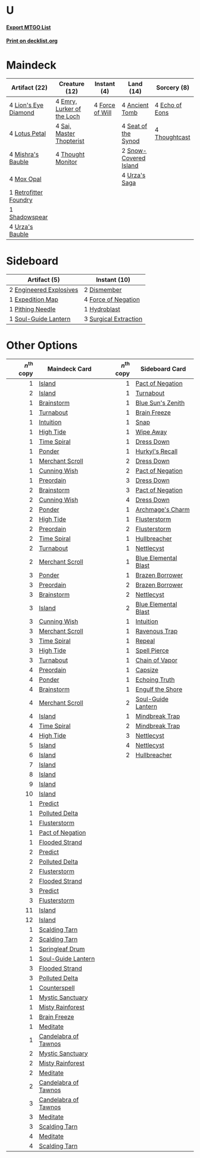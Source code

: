 # U

#### [Export MTGO List](../collection/U/U.txt)
#### [Print on decklist.org](http://decklist.org/?deckmain=4%09Ancient%20Tomb%0A4%09Echo%20of%20Eons%0A4%09Emry,%20Lurker%20of%20the%20Loch%0A4%09Force%20of%20Will%0A4%09Lion's%20Eye%20Diamond%0A4%09Lotus%20Petal%0A4%09Mishra's%20Bauble%0A4%09Mox%20Opal%0A1%09Retrofitter%20Foundry%0A4%09Sai,%20Master%20Thopterist%0A4%09Seat%20of%20the%20Synod%0A1%09Shadowspear%0A2%09Snow-Covered%20Island%0A4%09Thought%20Monitor%0A4%09Thoughtcast%0A4%09Urza's%20Bauble%0A4%09Urza's%20Saga&deckside=2%09Dismember%0A2%09Engineered%20Explosives%0A1%09Expedition%20Map%0A4%09Force%20of%20Negation%0A1%09Hydroblast%0A1%09Pithing%20Needle%0A1%09Soul-Guide%20Lantern%0A3%09Surgical%20Extraction)
# Maindeck

|                                         Artifact (22)                                          |                                            Creature (12)                                            |                                      Instant (4)                                       |                                           Land (14)                                            |                                       Sorcery (8)                                       |
|------------------------------------------------------------------------------------------------|-----------------------------------------------------------------------------------------------------|----------------------------------------------------------------------------------------|------------------------------------------------------------------------------------------------|-----------------------------------------------------------------------------------------|
|4 [Lion's Eye Diamond](http://gatherer.wizards.com/Pages/Card/Details.aspx?multiverseid=3255)   |4 [Emry, Lurker of the Loch](http://gatherer.wizards.com/Pages/Card/Details.aspx?multiverseid=473005)|4 [Force of Will](http://gatherer.wizards.com/Pages/Card/Details.aspx?multiverseid=3107)|4 [Ancient Tomb](http://gatherer.wizards.com/Pages/Card/Details.aspx?multiverseid=409567)       |4 [Echo of Eons](http://gatherer.wizards.com/Pages/Card/Details.aspx?multiverseid=463995)|
|4 [Lotus Petal](http://gatherer.wizards.com/Pages/Card/Details.aspx?multiverseid=420602)        |4 [Sai, Master Thopterist](http://gatherer.wizards.com/Pages/Card/Details.aspx?multiverseid=447205)  |                                                                                        |4 [Seat of the Synod](http://gatherer.wizards.com/Pages/Card/Details.aspx?multiverseid=420940)  |4 [Thoughtcast](http://gatherer.wizards.com/Pages/Card/Details.aspx?multiverseid=222732) |
|4 [Mishra's Bauble](http://gatherer.wizards.com/Pages/Card/Details.aspx?multiverseid=122122)    |4 [Thought Monitor](http://gatherer.wizards.com/Pages/Card/Details.aspx?multiverseid=522147)         |                                                                                        |2 [Snow-Covered Island](http://gatherer.wizards.com/Pages/Card/Details.aspx?multiverseid=121130)|                                                                                         |
|4 [Mox Opal](http://gatherer.wizards.com/Pages/Card/Details.aspx?multiverseid=397719)           |                                                                                                     |                                                                                        |4 [Urza's Saga](http://gatherer.wizards.com/Pages/Card/Details.aspx?multiverseid=522335)        |                                                                                         |
|1 [Retrofitter Foundry](http://gatherer.wizards.com/Pages/Card/Details.aspx?multiverseid=450658)|                                                                                                     |                                                                                        |                                                                                                |                                                                                         |
|1 [Shadowspear](http://gatherer.wizards.com/Pages/Card/Details.aspx?multiverseid=476487)        |                                                                                                     |                                                                                        |                                                                                                |                                                                                         |
|4 [Urza's Bauble](http://gatherer.wizards.com/Pages/Card/Details.aspx?multiverseid=3818)        |                                                                                                     |                                                                                        |                                                                                                |                                                                                         |


# Sideboard

|                                          Artifact (5)                                           |                                          Instant (10)                                          |
|-------------------------------------------------------------------------------------------------|------------------------------------------------------------------------------------------------|
|2 [Engineered Explosives](http://gatherer.wizards.com/Pages/Card/Details.aspx?multiverseid=50139)|2 [Dismember](http://gatherer.wizards.com/Pages/Card/Details.aspx?multiverseid=382182)          |
|1 [Expedition Map](http://gatherer.wizards.com/Pages/Card/Details.aspx?multiverseid=397742)      |4 [Force of Negation](http://gatherer.wizards.com/Pages/Card/Details.aspx?multiverseid=464001)  |
|1 [Pithing Needle](http://gatherer.wizards.com/Pages/Card/Details.aspx?multiverseid=129526)      |1 [Hydroblast](http://gatherer.wizards.com/Pages/Card/Details.aspx?multiverseid=3915)           |
|1 [Soul-Guide Lantern](http://gatherer.wizards.com/Pages/Card/Details.aspx?multiverseid=476488)  |3 [Surgical Extraction](http://gatherer.wizards.com/Pages/Card/Details.aspx?multiverseid=397706)|


# Other Options

|*n*<sup>th</sup> copy|                                        Maindeck Card                                        |*n*<sup>th</sup> copy|                                       Sideboard Card                                        |
|--------------------:|---------------------------------------------------------------------------------------------|--------------------:|---------------------------------------------------------------------------------------------|
|                    1|[Island](http://gatherer.wizards.com/Pages/Card/Details.aspx?multiverseid=439857)            |                    1|[Pact of Negation](http://gatherer.wizards.com/Pages/Card/Details.aspx?multiverseid=442057)  |
|                    2|[Island](http://gatherer.wizards.com/Pages/Card/Details.aspx?multiverseid=439857)            |                    1|[Turnabout](http://gatherer.wizards.com/Pages/Card/Details.aspx?multiverseid=5728)           |
|                    1|[Brainstorm](http://gatherer.wizards.com/Pages/Card/Details.aspx?multiverseid=3897)          |                    1|[Blue Sun's Zenith](http://gatherer.wizards.com/Pages/Card/Details.aspx?multiverseid=442033) |
|                    1|[Turnabout](http://gatherer.wizards.com/Pages/Card/Details.aspx?multiverseid=5728)           |                    1|[Brain Freeze](http://gatherer.wizards.com/Pages/Card/Details.aspx?multiverseid=47599)       |
|                    1|[Intuition](http://gatherer.wizards.com/Pages/Card/Details.aspx?multiverseid=4707)           |                    1|[Snap](http://gatherer.wizards.com/Pages/Card/Details.aspx?multiverseid=426582)              |
|                    1|[High Tide](http://gatherer.wizards.com/Pages/Card/Details.aspx?multiverseid=1873)           |                    1|[Wipe Away](http://gatherer.wizards.com/Pages/Card/Details.aspx?multiverseid=118911)         |
|                    1|[Time Spiral](http://gatherer.wizards.com/Pages/Card/Details.aspx?multiverseid=10423)        |                    1|[Dress Down](http://gatherer.wizards.com/Pages/Card/Details.aspx?multiverseid=522115)        |
|                    1|[Ponder](http://gatherer.wizards.com/Pages/Card/Details.aspx?multiverseid=451051)            |                    1|[Hurkyl's Recall](http://gatherer.wizards.com/Pages/Card/Details.aspx?multiverseid=135260)   |
|                    1|[Merchant Scroll](http://gatherer.wizards.com/Pages/Card/Details.aspx?multiverseid=45275)    |                    2|[Dress Down](http://gatherer.wizards.com/Pages/Card/Details.aspx?multiverseid=522115)        |
|                    1|[Cunning Wish](http://gatherer.wizards.com/Pages/Card/Details.aspx?multiverseid=34400)       |                    2|[Pact of Negation](http://gatherer.wizards.com/Pages/Card/Details.aspx?multiverseid=442057)  |
|                    1|[Preordain](http://gatherer.wizards.com/Pages/Card/Details.aspx?multiverseid=405347)         |                    3|[Dress Down](http://gatherer.wizards.com/Pages/Card/Details.aspx?multiverseid=522115)        |
|                    2|[Brainstorm](http://gatherer.wizards.com/Pages/Card/Details.aspx?multiverseid=3897)          |                    3|[Pact of Negation](http://gatherer.wizards.com/Pages/Card/Details.aspx?multiverseid=442057)  |
|                    2|[Cunning Wish](http://gatherer.wizards.com/Pages/Card/Details.aspx?multiverseid=34400)       |                    4|[Dress Down](http://gatherer.wizards.com/Pages/Card/Details.aspx?multiverseid=522115)        |
|                    2|[Ponder](http://gatherer.wizards.com/Pages/Card/Details.aspx?multiverseid=451051)            |                    1|[Archmage's Charm](http://gatherer.wizards.com/Pages/Card/Details.aspx?multiverseid=463989)  |
|                    2|[High Tide](http://gatherer.wizards.com/Pages/Card/Details.aspx?multiverseid=1873)           |                    1|[Flusterstorm](http://gatherer.wizards.com/Pages/Card/Details.aspx?multiverseid=228255)      |
|                    2|[Preordain](http://gatherer.wizards.com/Pages/Card/Details.aspx?multiverseid=405347)         |                    2|[Flusterstorm](http://gatherer.wizards.com/Pages/Card/Details.aspx?multiverseid=228255)      |
|                    2|[Time Spiral](http://gatherer.wizards.com/Pages/Card/Details.aspx?multiverseid=10423)        |                    1|[Hullbreacher](http://gatherer.wizards.com/Pages/Card/Details.aspx?multiverseid=502308)      |
|                    2|[Turnabout](http://gatherer.wizards.com/Pages/Card/Details.aspx?multiverseid=5728)           |                    1|[Nettlecyst](http://gatherer.wizards.com/Pages/Card/Details.aspx?multiverseid=522307)        |
|                    2|[Merchant Scroll](http://gatherer.wizards.com/Pages/Card/Details.aspx?multiverseid=45275)    |                    1|[Blue Elemental Blast](http://gatherer.wizards.com/Pages/Card/Details.aspx?multiverseid=694) |
|                    3|[Ponder](http://gatherer.wizards.com/Pages/Card/Details.aspx?multiverseid=451051)            |                    1|[Brazen Borrower](http://gatherer.wizards.com/Pages/Card/Details.aspx?multiverseid=473001)   |
|                    3|[Preordain](http://gatherer.wizards.com/Pages/Card/Details.aspx?multiverseid=405347)         |                    2|[Brazen Borrower](http://gatherer.wizards.com/Pages/Card/Details.aspx?multiverseid=473001)   |
|                    3|[Brainstorm](http://gatherer.wizards.com/Pages/Card/Details.aspx?multiverseid=3897)          |                    2|[Nettlecyst](http://gatherer.wizards.com/Pages/Card/Details.aspx?multiverseid=522307)        |
|                    3|[Island](http://gatherer.wizards.com/Pages/Card/Details.aspx?multiverseid=439857)            |                    2|[Blue Elemental Blast](http://gatherer.wizards.com/Pages/Card/Details.aspx?multiverseid=694) |
|                    3|[Cunning Wish](http://gatherer.wizards.com/Pages/Card/Details.aspx?multiverseid=34400)       |                    1|[Intuition](http://gatherer.wizards.com/Pages/Card/Details.aspx?multiverseid=4707)           |
|                    3|[Merchant Scroll](http://gatherer.wizards.com/Pages/Card/Details.aspx?multiverseid=45275)    |                    1|[Ravenous Trap](http://gatherer.wizards.com/Pages/Card/Details.aspx?multiverseid=197537)     |
|                    3|[Time Spiral](http://gatherer.wizards.com/Pages/Card/Details.aspx?multiverseid=10423)        |                    1|[Repeal](http://gatherer.wizards.com/Pages/Card/Details.aspx?multiverseid=405357)            |
|                    3|[High Tide](http://gatherer.wizards.com/Pages/Card/Details.aspx?multiverseid=1873)           |                    1|[Spell Pierce](http://gatherer.wizards.com/Pages/Card/Details.aspx?multiverseid=425876)      |
|                    3|[Turnabout](http://gatherer.wizards.com/Pages/Card/Details.aspx?multiverseid=5728)           |                    1|[Chain of Vapor](http://gatherer.wizards.com/Pages/Card/Details.aspx?multiverseid=420701)    |
|                    4|[Preordain](http://gatherer.wizards.com/Pages/Card/Details.aspx?multiverseid=405347)         |                    1|[Capsize](http://gatherer.wizards.com/Pages/Card/Details.aspx?multiverseid=430667)           |
|                    4|[Ponder](http://gatherer.wizards.com/Pages/Card/Details.aspx?multiverseid=451051)            |                    1|[Echoing Truth](http://gatherer.wizards.com/Pages/Card/Details.aspx?multiverseid=405212)     |
|                    4|[Brainstorm](http://gatherer.wizards.com/Pages/Card/Details.aspx?multiverseid=3897)          |                    1|[Engulf the Shore](http://gatherer.wizards.com/Pages/Card/Details.aspx?multiverseid=438445)  |
|                    4|[Merchant Scroll](http://gatherer.wizards.com/Pages/Card/Details.aspx?multiverseid=45275)    |                    2|[Soul-Guide Lantern](http://gatherer.wizards.com/Pages/Card/Details.aspx?multiverseid=476488)|
|                    4|[Island](http://gatherer.wizards.com/Pages/Card/Details.aspx?multiverseid=439857)            |                    1|[Mindbreak Trap](http://gatherer.wizards.com/Pages/Card/Details.aspx?multiverseid=197532)    |
|                    4|[Time Spiral](http://gatherer.wizards.com/Pages/Card/Details.aspx?multiverseid=10423)        |                    2|[Mindbreak Trap](http://gatherer.wizards.com/Pages/Card/Details.aspx?multiverseid=197532)    |
|                    4|[High Tide](http://gatherer.wizards.com/Pages/Card/Details.aspx?multiverseid=1873)           |                    3|[Nettlecyst](http://gatherer.wizards.com/Pages/Card/Details.aspx?multiverseid=522307)        |
|                    5|[Island](http://gatherer.wizards.com/Pages/Card/Details.aspx?multiverseid=439857)            |                    4|[Nettlecyst](http://gatherer.wizards.com/Pages/Card/Details.aspx?multiverseid=522307)        |
|                    6|[Island](http://gatherer.wizards.com/Pages/Card/Details.aspx?multiverseid=439857)            |                    2|[Hullbreacher](http://gatherer.wizards.com/Pages/Card/Details.aspx?multiverseid=502308)      |
|                    7|[Island](http://gatherer.wizards.com/Pages/Card/Details.aspx?multiverseid=439857)            |                     |                                                                                             |
|                    8|[Island](http://gatherer.wizards.com/Pages/Card/Details.aspx?multiverseid=439857)            |                     |                                                                                             |
|                    9|[Island](http://gatherer.wizards.com/Pages/Card/Details.aspx?multiverseid=439857)            |                     |                                                                                             |
|                   10|[Island](http://gatherer.wizards.com/Pages/Card/Details.aspx?multiverseid=439857)            |                     |                                                                                             |
|                    1|[Predict](http://gatherer.wizards.com/Pages/Card/Details.aspx?multiverseid=451053)           |                     |                                                                                             |
|                    1|[Polluted Delta](http://gatherer.wizards.com/Pages/Card/Details.aspx?multiverseid=405104)    |                     |                                                                                             |
|                    1|[Flusterstorm](http://gatherer.wizards.com/Pages/Card/Details.aspx?multiverseid=228255)      |                     |                                                                                             |
|                    1|[Pact of Negation](http://gatherer.wizards.com/Pages/Card/Details.aspx?multiverseid=442057)  |                     |                                                                                             |
|                    1|[Flooded Strand](http://gatherer.wizards.com/Pages/Card/Details.aspx?multiverseid=405098)    |                     |                                                                                             |
|                    2|[Predict](http://gatherer.wizards.com/Pages/Card/Details.aspx?multiverseid=451053)           |                     |                                                                                             |
|                    2|[Polluted Delta](http://gatherer.wizards.com/Pages/Card/Details.aspx?multiverseid=405104)    |                     |                                                                                             |
|                    2|[Flusterstorm](http://gatherer.wizards.com/Pages/Card/Details.aspx?multiverseid=228255)      |                     |                                                                                             |
|                    2|[Flooded Strand](http://gatherer.wizards.com/Pages/Card/Details.aspx?multiverseid=405098)    |                     |                                                                                             |
|                    3|[Predict](http://gatherer.wizards.com/Pages/Card/Details.aspx?multiverseid=451053)           |                     |                                                                                             |
|                    3|[Flusterstorm](http://gatherer.wizards.com/Pages/Card/Details.aspx?multiverseid=228255)      |                     |                                                                                             |
|                   11|[Island](http://gatherer.wizards.com/Pages/Card/Details.aspx?multiverseid=439857)            |                     |                                                                                             |
|                   12|[Island](http://gatherer.wizards.com/Pages/Card/Details.aspx?multiverseid=439857)            |                     |                                                                                             |
|                    1|[Scalding Tarn](http://gatherer.wizards.com/Pages/Card/Details.aspx?multiverseid=405107)     |                     |                                                                                             |
|                    2|[Scalding Tarn](http://gatherer.wizards.com/Pages/Card/Details.aspx?multiverseid=405107)     |                     |                                                                                             |
|                    1|[Springleaf Drum](http://gatherer.wizards.com/Pages/Card/Details.aspx?multiverseid=378534)   |                     |                                                                                             |
|                    1|[Soul-Guide Lantern](http://gatherer.wizards.com/Pages/Card/Details.aspx?multiverseid=476488)|                     |                                                                                             |
|                    3|[Flooded Strand](http://gatherer.wizards.com/Pages/Card/Details.aspx?multiverseid=405098)    |                     |                                                                                             |
|                    3|[Polluted Delta](http://gatherer.wizards.com/Pages/Card/Details.aspx?multiverseid=405104)    |                     |                                                                                             |
|                    1|[Counterspell](http://gatherer.wizards.com/Pages/Card/Details.aspx?multiverseid=699)         |                     |                                                                                             |
|                    1|[Mystic Sanctuary](http://gatherer.wizards.com/Pages/Card/Details.aspx?multiverseid=473209)  |                     |                                                                                             |
|                    1|[Misty Rainforest](http://gatherer.wizards.com/Pages/Card/Details.aspx?multiverseid=405102)  |                     |                                                                                             |
|                    1|[Brain Freeze](http://gatherer.wizards.com/Pages/Card/Details.aspx?multiverseid=47599)       |                     |                                                                                             |
|                    1|[Meditate](http://gatherer.wizards.com/Pages/Card/Details.aspx?multiverseid=4713)            |                     |                                                                                             |
|                    1|[Candelabra of Tawnos](http://gatherer.wizards.com/Pages/Card/Details.aspx?multiverseid=999) |                     |                                                                                             |
|                    2|[Mystic Sanctuary](http://gatherer.wizards.com/Pages/Card/Details.aspx?multiverseid=473209)  |                     |                                                                                             |
|                    2|[Misty Rainforest](http://gatherer.wizards.com/Pages/Card/Details.aspx?multiverseid=405102)  |                     |                                                                                             |
|                    2|[Meditate](http://gatherer.wizards.com/Pages/Card/Details.aspx?multiverseid=4713)            |                     |                                                                                             |
|                    2|[Candelabra of Tawnos](http://gatherer.wizards.com/Pages/Card/Details.aspx?multiverseid=999) |                     |                                                                                             |
|                    3|[Candelabra of Tawnos](http://gatherer.wizards.com/Pages/Card/Details.aspx?multiverseid=999) |                     |                                                                                             |
|                    3|[Meditate](http://gatherer.wizards.com/Pages/Card/Details.aspx?multiverseid=4713)            |                     |                                                                                             |
|                    3|[Scalding Tarn](http://gatherer.wizards.com/Pages/Card/Details.aspx?multiverseid=405107)     |                     |                                                                                             |
|                    4|[Meditate](http://gatherer.wizards.com/Pages/Card/Details.aspx?multiverseid=4713)            |                     |                                                                                             |
|                    4|[Scalding Tarn](http://gatherer.wizards.com/Pages/Card/Details.aspx?multiverseid=405107)     |                     |                                                                                             |

